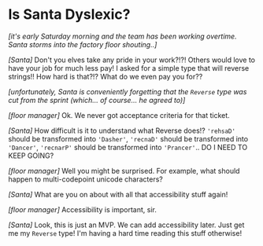 # Is Santa Dyslexic?

_[it's early Saturday morning and the team has been working overtime. Santa storms into the factory floor shouting..]_

_[Santa]_ Don't you elves take any pride in your work?!?! Others would love to have your job for much less pay! I asked for a simple type that will reverse strings!! How hard is that?!? What do we even pay you for??

_[unfortunately, Santa is conveniently forgetting that the `Reverse` type was cut from the sprint (which... of course... he agreed to)]_

_[floor manager]_ Ok. We never got acceptance criteria for that ticket.

_[Santa]_ How difficult is it to understand what Reverse does!? `'rehsaD'` should be transformed into `'Dasher'`, `'recnaD'` should be transformed into `'Dancer'`, `'recnarP'` should be transformed into `'Prancer'`.. DO I NEED TO KEEP GOING?

_[floor manager]_ Well you might be surprised. For example, what should happen to multi-codepoint unicode characters?

_[Santa]_ What are you on about with all that accessibility stuff again!

_[floor manager]_ Accessibility is important, sir.

_[Santa]_ Look, this is just an MVP. We can add accessibility later. Just get me my `Reverse` type! I'm having a hard time reading this stuff otherwise!
